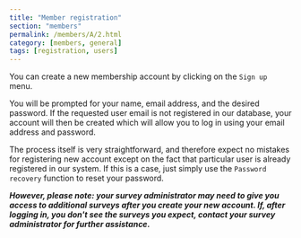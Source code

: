 ```yaml
---
title: "Member registration"
section: "members"
permalink: /members/A/2.html
category: [members, general]
tags: [registration, users]
---
```



You can create a new membership account by clicking on the `Sign up` menu.

You will be prompted for your name, email address, and the desired password. If the requested user email is not registered in our database, your account will then be created which will allow you to log in using your email address and password.


The process itself is very straightforward, and therefore expect no mistakes for registering new account except on the fact that particular user is already registered in our system. If this is a case, just simply use the `Password recovery` function to reset your password.

***However, please note: your survey administrator may need to give you access to additional surveys after you create your new account. If, after logging in, you don't see the surveys you expect, contact your survey administrator for further assistance.***
